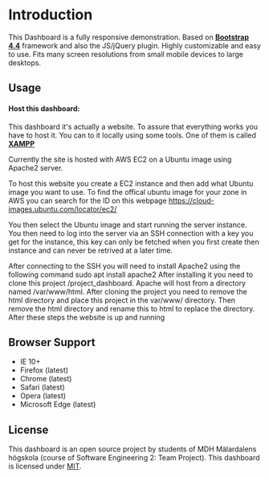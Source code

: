 Introduction
============

This Dashboard is a fully responsive demonstration. Based on **[Bootstrap 4.4](https://getbootstrap.com)** framework and also the JS/jQuery plugin.
Highly customizable and easy to use. Fits many screen resolutions from small mobile devices to large desktops.


Usage
------------

#### Host this dashboard:

This dashboard it's actually a website. To assure that everything works you have to host it.
You can to it locally using some tools. One of them is called **[XAMPP](https://www.apachefriends.org/)**

Currently the site is hosted with AWS EC2 on a Ubuntu image using Apache2 server.

To host this website you create a EC2 instance and then add what Ubuntu image you want to use.
To find the offical ubuntu image for your zone in AWS you can search for the ID on this webpage
https://cloud-images.ubuntu.com/locator/ec2/

You then select the Ubuntu image and start running the server instance. You then need to log into the server via an SSH connection with a key you get for the instance, this key can only be fetched when you first create then instance and can never be retrived at a later time. 

After connecting to the SSH you will need to install Apache2 using the following command
sudo apt install apache2
After installing it you need to clone this project /project_dashboard. Apache will host from a directory named /var/www/html. After cloning the project you need to remove the html directory and place this project in the var/www/ directory. Then remove the html directory and rename this to html to replace the directory.
After these steps the website is up and running


Browser Support
---------------
- IE 10+
- Firefox (latest)
- Chrome (latest)
- Safari (latest)
- Opera (latest)
- Microsoft Edge (latest)

License
-------
This dashboard is an open source project by students of MDH Mälardalens högskola
(course of Software Engineering 2: Team Project).
This dashboard is licensed under [MIT](http://opensource.org/licenses/MIT).
